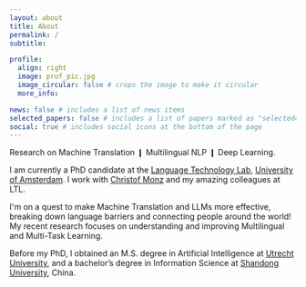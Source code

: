 ```yaml
---
layout: about
title: About
permalink: /
subtitle:

profile:
  align: right
  image: prof_pic.jpg
  image_circular: false # crops the image to make it circular
  more_info:

news: false # includes a list of news items
selected_papers: false # includes a list of papers marked as "selected={true}"
social: true # includes social icons at the bottom of the page
---
```


Research on Machine Translation &#10073; Multilingual NLP &#10073; Deep Learning.

I am currently a PhD candidate at the <a href="https://ivi.uva.nl/research/language-technology-lab-ltl.html">Language Technology Lab</a>, <a href="https://ivi.uva.nl">University of Amsterdam</a>. I work with <a href='https://ivi.uva.nl/research/language-technology-lab-ltl.html'>Christof Monz</a> and my amazing colleagues at LTL.

I'm on a quest to make Machine Translation and LLMs more effective, breaking down language barriers and connecting people around the world! My recent research focuses on understanding and improving Multilingual and Multi-Task Learning.

Before my PhD, I obtained an M.S. degree in Artificial Intelligence at <a href='https://www.uu.nl/en'>Utrecht University</a>, and a bachelor’s degree in Information Science at <a href='https://www.en.sdu.edu.cn/'>Shandong University</a>, China.
